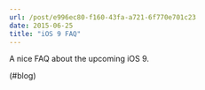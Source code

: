 ```yaml
---
url: /post/e996ec80-f160-43fa-a721-6f770e701c23
date: 2015-06-25
title: "iOS 9 FAQ"
---
```


A nice FAQ about the upcoming iOS 9.



(#blog)
